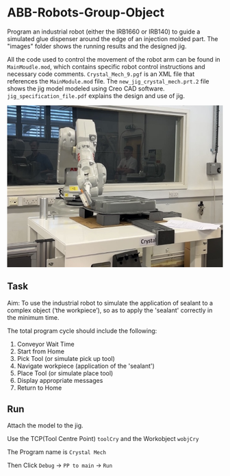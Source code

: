 # ABB-Robots-Group-Object
Program an industrial robot (either the IRB1660 or IRB140) to guide a simulated glue dispenser around the edge of an injection molded part. 
The "images" folder shows the running results and the designed jig. 

All the code used to control the movement of the robot arm can be found in `MainMoudle.mod`, which contains specific robot control instructions and necessary code comments. `Crystal_Mech_9.pgf` is an XML file that references the `MainModule.mod` file. The `new_jig_crystal_mech.prt.2` file shows the jig model modeled using Creo CAD software. `jig_specification_file.pdf` explains the design and use of jig.

![Run](images/Run.jpg)

## Task
Aim: To use the industrial robot to simulate the application of sealant to a complex object (‘the workpiece’), so as to apply the 'sealant' correctly in the minimum time.

The total program cycle should include the following:
1. Conveyor Wait Time
2. Start from Home
3. Pick Tool (or simulate pick up tool)
4. Navigate workpiece (application of the 'sealant')
5. Place Tool (or simulate place tool)
6. Display appropriate messages
7. Return to Home

## Run
Attach the model to the jig.

Use the TCP(Tool Centre Point) `toolCry` and the Workobject `wobjCry`

The Program name is `Crystal Mech`

Then Click `Debug` -> `PP to main` -> `Run`
